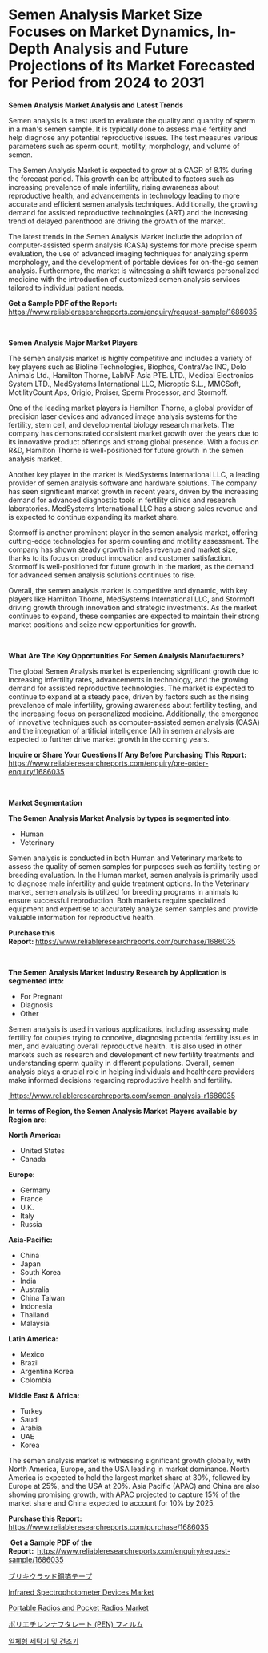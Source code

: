 <p><h1>Semen Analysis Market Size Focuses on Market Dynamics, In-Depth Analysis and Future Projections of its Market Forecasted for Period from 2024 to 2031</h1></p><p><strong>Semen Analysis Market Analysis and Latest Trends</strong></p>
<p><p>Semen analysis is a test used to evaluate the quality and quantity of sperm in a man's semen sample. It is typically done to assess male fertility and help diagnose any potential reproductive issues. The test measures various parameters such as sperm count, motility, morphology, and volume of semen.</p><p>The Semen Analysis Market is expected to grow at a CAGR of 8.1% during the forecast period. This growth can be attributed to factors such as increasing prevalence of male infertility, rising awareness about reproductive health, and advancements in technology leading to more accurate and efficient semen analysis techniques. Additionally, the growing demand for assisted reproductive technologies (ART) and the increasing trend of delayed parenthood are driving the growth of the market.</p><p>The latest trends in the Semen Analysis Market include the adoption of computer-assisted sperm analysis (CASA) systems for more precise sperm evaluation, the use of advanced imaging techniques for analyzing sperm morphology, and the development of portable devices for on-the-go semen analysis. Furthermore, the market is witnessing a shift towards personalized medicine with the introduction of customized semen analysis services tailored to individual patient needs.</p></p>
<p><strong>Get a Sample PDF of the Report:&nbsp;</strong> <a href="https://www.reliableresearchreports.com/enquiry/request-sample/1686035">https://www.reliableresearchreports.com/enquiry/request-sample/1686035</a></p>
<p>&nbsp;</p>
<p><strong>Semen Analysis Major Market Players</strong></p>
<p><p>The semen analysis market is highly competitive and includes a variety of key players such as Bioline Technologies, Biophos, ContraVac INC, Dolo Animals Ltd., Hamilton Thorne, LabIVF Asia PTE. LTD., Medical Electronics System LTD., MedSystems International LLC, Microptic S.L., MMCSoft, MotilityCount Aps, Origio, Proiser, Sperm Processor, and Stormoff.</p><p>One of the leading market players is Hamilton Thorne, a global provider of precision laser devices and advanced image analysis systems for the fertility, stem cell, and developmental biology research markets. The company has demonstrated consistent market growth over the years due to its innovative product offerings and strong global presence. With a focus on R&D, Hamilton Thorne is well-positioned for future growth in the semen analysis market.</p><p>Another key player in the market is MedSystems International LLC, a leading provider of semen analysis software and hardware solutions. The company has seen significant market growth in recent years, driven by the increasing demand for advanced diagnostic tools in fertility clinics and research laboratories. MedSystems International LLC has a strong sales revenue and is expected to continue expanding its market share.</p><p>Stormoff is another prominent player in the semen analysis market, offering cutting-edge technologies for sperm counting and motility assessment. The company has shown steady growth in sales revenue and market size, thanks to its focus on product innovation and customer satisfaction. Stormoff is well-positioned for future growth in the market, as the demand for advanced semen analysis solutions continues to rise.</p><p>Overall, the semen analysis market is competitive and dynamic, with key players like Hamilton Thorne, MedSystems International LLC, and Stormoff driving growth through innovation and strategic investments. As the market continues to expand, these companies are expected to maintain their strong market positions and seize new opportunities for growth.</p></p>
<p>&nbsp;</p>
<p><strong>What Are The Key Opportunities For Semen Analysis Manufacturers?</strong></p>
<p><p>The global Semen Analysis market is experiencing significant growth due to increasing infertility rates, advancements in technology, and the growing demand for assisted reproductive technologies. The market is expected to continue to expand at a steady pace, driven by factors such as the rising prevalence of male infertility, growing awareness about fertility testing, and the increasing focus on personalized medicine. Additionally, the emergence of innovative techniques such as computer-assisted semen analysis (CASA) and the integration of artificial intelligence (AI) in semen analysis are expected to further drive market growth in the coming years.</p></p>
<p><strong>Inquire or Share Your Questions If Any Before Purchasing This Report:</strong> <a href="https://www.reliableresearchreports.com/enquiry/pre-order-enquiry/1686035">https://www.reliableresearchreports.com/enquiry/pre-order-enquiry/1686035</a></p>
<p>&nbsp;</p>
<p><strong>Market Segmentation</strong></p>
<p><strong>The Semen Analysis Market Analysis by types is segmented into:</strong></p>
<p><ul><li>Human</li><li>Veterinary</li></ul></p>
<p><p>Semen analysis is conducted in both Human and Veterinary markets to assess the quality of semen samples for purposes such as fertility testing or breeding evaluation. In the Human market, semen analysis is primarily used to diagnose male infertility and guide treatment options. In the Veterinary market, semen analysis is utilized for breeding programs in animals to ensure successful reproduction. Both markets require specialized equipment and expertise to accurately analyze semen samples and provide valuable information for reproductive health.</p></p>
<p><strong>Purchase this Report:&nbsp;</strong><a href="https://www.reliableresearchreports.com/purchase/1686035">https://www.reliableresearchreports.com/purchase/1686035</a></p>
<p>&nbsp;</p>
<p><strong>The Semen Analysis Market Industry Research by Application is segmented into:</strong></p>
<p><ul><li>For Pregnant</li><li>Diagnosis</li><li>Other</li></ul></p>
<p><p>Semen analysis is used in various applications, including assessing male fertility for couples trying to conceive, diagnosing potential fertility issues in men, and evaluating overall reproductive health. It is also used in other markets such as research and development of new fertility treatments and understanding sperm quality in different populations. Overall, semen analysis plays a crucial role in helping individuals and healthcare providers make informed decisions regarding reproductive health and fertility.</p></p>
<p><a href="https://www.reliableresearchreports.com/semen-analysis-r1686035">&nbsp;https://www.reliableresearchreports.com/semen-analysis-r1686035</a></p>
<p><strong>In terms of Region, the Semen Analysis Market Players available by Region are:</strong></p>
<p>
    <p> <strong> North America: </strong>
        <ul>
            <li>United States</li>
            <li>Canada</li>
        </ul>
        </p> 
    <p> <strong> Europe: </strong>
        <ul>
            <li>Germany</li>
            <li>France</li>
            <li>U.K.</li>
            <li>Italy</li>
            <li>Russia</li>
        </ul>
        </p> 
    <p> <strong> Asia-Pacific: </strong>
        <ul>
            <li>China</li>
            <li>Japan</li>
            <li>South Korea</li>
            <li>India</li>
            <li>Australia</li>
            <li>China Taiwan</li>
            <li>Indonesia</li>
            <li>Thailand</li>
            <li>Malaysia</li>
        </ul>
        </p> 
    <p> <strong> Latin America: </strong>
        <ul>
            <li>Mexico</li>
            <li>Brazil</li>
            <li>Argentina Korea</li>
            <li>Colombia</li>
        </ul>
        </p> 
    <p> <strong> Middle East & Africa: </strong>
        <ul>
            <li>Turkey</li>
            <li>Saudi</li>
            <li>Arabia</li>
            <li>UAE</li>
            <li>Korea</li>
        </ul>
    </p>
    </p>
<p><p>The semen analysis market is witnessing significant growth globally, with North America, Europe, and the USA leading in market dominance. North America is expected to hold the largest market share at 30%, followed by Europe at 25%, and the USA at 20%. Asia Pacific (APAC) and China are also showing promising growth, with APAC projected to capture 15% of the market share and China expected to account for 10% by 2025.</p></p>
<p><strong>Purchase this Report: </strong><a href="https://www.reliableresearchreports.com/purchase/1686035">https://www.reliableresearchreports.com/purchase/1686035</a></p>
<p>&nbsp;<strong>Get a Sample PDF of the Report:&nbsp;&nbsp;</strong><a href="https://www.reliableresearchreports.com/enquiry/request-sample/1686035">https://www.reliableresearchreports.com/enquiry/request-sample/1686035</a></p>
<p><strong></strong></p>
<p><p><a href="https://github.com/RodHoppe07/Market-Research-Report-List-1/blob/main/8999954102772.md">ブリキクラッド銅箔テープ</a></p><p><a href="https://github.com/indrystar/Market-Research-Report-List-3/blob/main/infrared-spectrophotometer-devices-market.md">Infrared Spectrophotometer Devices Market</a></p><p><a href="https://issuu.com/reportprime-2/docs/portable-radios-and-pocket-radios-market-size-2030">Portable Radios and Pocket Radios Market</a></p><p><a href="https://github.com/laurenreichert/Market-Research-Report-List-1/blob/main/3507690102771.md">ポリエチレンナフタレート (PEN) フィルム</a></p><p><a href="https://github.com/nicolaseller56452023/Market-Research-Report-List-1/blob/main/807264696286.md">일체형 세탁기 및 건조기</a></p></p>